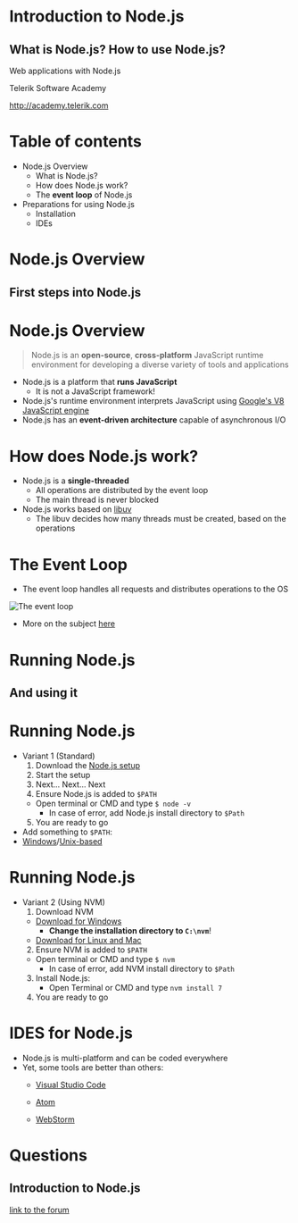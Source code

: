 <!-- section start -->
<!-- attr: { id:'title', class:'slide-title', hasScriptWrapper:true } -->
# Introduction to Node.js
## What is Node.js? How to use Node.js?

<div class="signature">
    <p class="signature-course">Web applications with Node.js</p>
    <p class="signature-initiative">Telerik Software Academy</p>
    <a href="http://academy.telerik.com" class="signature-link">http://academy.telerik.com</a>
</div>

<!-- section start -->

# Table of contents

- Node.js Overview
  - What is Node.js?
  - How does Node.js work?
  - The **event loop** of Node.js
- Preparations for using Node.js
  - Installation
  - IDEs

<!-- section start -->

<!-- attr: {class: "slide-section"} -->
# Node.js Overview
##  First steps into Node.js

<!-- attr: {style: 'font-size: 0.9em'} -->
# Node.js Overview

> Node.js is an **open-source**, **cross-platform**
> JavaScript runtime environment for developing a
> diverse variety of tools and applications

- Node.js is a platform that **runs JavaScript**
  - It is not a JavaScript framework!
- Node.js's runtime environment interprets JavaScript using [Google's V8 JavaScript engine](https://developers.google.com/v8/)
- Node.js has an **event-driven architecture** capable of asynchronous I/O


# How does Node.js work?

- Node.js is a **single-threaded**
  - All operations are distributed by the event loop
  - The main thread is never blocked
- Node.js works based on [libuv](http://docs.libuv.org/en/v1.x/)
  - The libuv decides how many threads must be created, based on the operations

# The Event Loop

- The event loop handles all requests and distributes operations to the OS

![The event loop](https://i.stack.imgur.com/Lbs9z.png)

- More on the subject [here](https://nodesource.com/blog/understanding-the-nodejs-event-loop/)

<!-- section start -->

<!-- attr: {class: "slide-section"} -->
# Running Node.js
##  And using it


# Running Node.js

- Variant 1 (Standard)
  1.  Download the [Node.js setup](http://nodejs.org)
  2.  Start the setup
  3.  Next... Next... Next
  4.  Ensure Node.js is added to `$PATH`
    - Open terminal or CMD and type `$ node -v`
      - In case of error, add Node.js install directory to `$Path`
  5.  You are ready to go
-   Add something to `$PATH`:
  - [Windows](http://stackoverflow.com/a/27864253)/[Unix-based](https://coolestguidesontheplanet.com/add-shell-path-osx/)

# Running Node.js

- Variant 2 (Using NVM)
  1.  Download NVM
    - [Download for Windows](https://github.com/coreybutler/nvm-windows)
        - **Change the installation directory to `C:\nvm`**!
    - [Download for Linux and Mac](https://github.com/creationix/nvm)
  2.  Ensure NVM is added to `$PATH`
    - Open terminal or CMD and type `$ nvm`
      - In case of error, add NVM install directory to `$Path`
  3. Install Node.js:
      - Open Terminal or CMD and type `nvm install 7`
  5.  You are ready to go

#   IDES for Node.js

- Node.js is multi-platform and can be coded everywhere
- Yet, some tools are better than others:
  - [Visual Studio Code](https://code.visualstudio.com/)

  - [Atom](https://atom.io/)
  - [WebStorm](https://www.jetbrains.com/webstorm/specials/webstorm/webstorm.html)

<!-- section start -->

<!-- section start -->
<!-- attr: { id:'questions', class:'slide-section' } -->
# Questions
## Introduction to Node.js
[link to the forum](http://telerikacademy.com/Forum/Category/60/end-to-end-javascript-applications)

